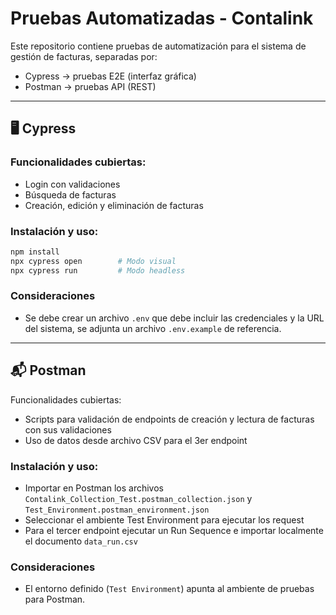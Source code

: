 # Pruebas Automatizadas - Contalink

Este repositorio contiene pruebas de automatización para el sistema de gestión de facturas, separadas por:

- Cypress → pruebas E2E (interfaz gráfica)
- Postman → pruebas API (REST)

---

## 🖥️ Cypress

### Funcionalidades cubiertas:
- Login con validaciones
- Búsqueda de facturas
- Creación, edición y eliminación de facturas

### Instalación y uso:
```bash
npm install
npx cypress open        # Modo visual
npx cypress run         # Modo headless
```
### Consideraciones
- Se debe crear un archivo `.env` que debe incluir las credenciales y la URL del sistema, se adjunta un archivo `.env.example` de referencia.
---

## 📬 Postman
Funcionalidades cubiertas:

- Scripts para validación de endpoints de creación y lectura de facturas con sus validaciones
- Uso de datos desde archivo CSV para el 3er endpoint

### Instalación y uso:
- Importar en Postman los archivos `Contalink_Collection_Test.postman_collection.json` y `Test_Environment.postman_environment.json`
- Seleccionar el ambiente Test Environment para ejecutar los request
- Para el tercer endpoint ejecutar un Run Sequence e importar localmente el documento `data_run.csv`

### Consideraciones
- El entorno definido (`Test Environment`) apunta al ambiente de pruebas para Postman.

